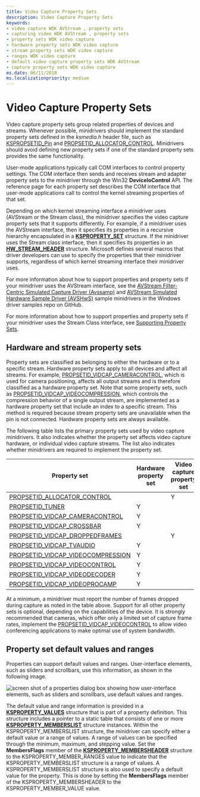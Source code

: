 ```yaml
---
title: Video Capture Property Sets
description: Video Capture Property Sets
keywords:
- video capture WDK AVStream , property sets
- capturing video WDK AVStream , property sets
- property sets WDK video capture
- hardware property sets WDK video capture
- stream property sets WDK video capture
- ranges WDK video capture
- default video capture property sets WDK AVStream
- capture property sets WDK video capture
ms.date: 06/11/2018
ms.localizationpriority: medium
---
```


# Video Capture Property Sets

Video capture property sets group related properties of devices and streams. Whenever possible, minidrivers should implement the standard property sets defined in the *ksmedia.h* header file, such as [KSPROPSETID\_Pin](kspropsetid-pin.md) and [PROPSETID\_ALLOCATOR\_CONTROL](propsetid-allocator-control.md). Minidrivers should avoid defining new property sets if one of the standard property sets provides the same functionality.

User-mode applications typically call COM interfaces to control property settings. The COM interface then sends and receives stream and adapter property sets to the minidriver through the Win32 **DeviceIoControl** API. The reference page for each property set describes the COM interface that user-mode applications call to control the kernel streaming properties of that set.

Depending on which kernel streaming interface a minidriver uses (AVStream or the Stream class), the minidriver specifies the video capture property sets that it supports differently. For example, if a minidriver uses the AVStream interface, then it specifies its properties in a recursive hierarchy encapsulated in a [**KSPROPERTY\_SET**](/windows-hardware/drivers/ddi/ks/ns-ks-ksproperty_set) structure. If the minidriver uses the Stream class interface, then it specifies its properties in an [**HW\_STREAM\_HEADER**](/windows-hardware/drivers/ddi/strmini/ns-strmini-_hw_stream_header) structure. Microsoft defines several macros that driver developers can use to specify the properties that their minidriver supports, regardless of which kernel streaming interface their minidriver uses.

For more information about how to support properties and property sets if your minidriver uses the AVStream interface, see the [AVStream Filter-Centric Simulated Capture Driver (Avssamp)](/samples/microsoft/windows-driver-samples/avstream-filter-centric-simulated-capture-sample-driver-avssamp/) and [AVStream Simulated Hardware Sample Driver (AVSHwS)](/samples/microsoft/windows-driver-samples/avstream-simulated-hardware-sample-driver-avshws/) sample minidrivers in the Windows driver samples repo on GitHub.

For more information about how to support properties and property sets if your minidriver uses the Stream Class interface, see [Supporting Property Sets](supporting-property-sets.md).

## Hardware and stream property sets

Property sets are classified as belonging to either the hardware or to a specific stream. Hardware property sets apply to all devices and affect all streams. For example, [PROPSETID\_VIDCAP\_CAMERACONTROL](propsetid-vidcap-cameracontrol.md), which is used for camera positioning, affects all output streams and is therefore classified as a hardware property set. Note that some property sets, such as [PROPSETID\_VIDCAP\_VIDEOCOMPRESSION](propsetid-vidcap-videocompression.md), which controls the compression behavior of a single output stream, are implemented as a hardware property set that include an index to a specific stream. This method is required because stream property sets are unavailable when the pin is not connected. Hardware property sets are always available.

The following table lists the primary property sets used by video capture minidrivers. It also indicates whether the property set affects video capture hardware, or individual video capture streams. The list also indicates whether minidrivers are required to implement the property set.

| Property set | Hardware property set | Video capture property set | Required |
| --- | --- | --- | --- |
| [PROPSETID_ALLOCATOR_CONTROL](propsetid-allocator-control.md) |  | Y |  |
| [PROPSETID_TUNER](propsetid-tuner.md) | Y |  |  |
| [PROPSETID_VIDCAP_CAMERACONTROL](propsetid-vidcap-cameracontrol.md) | Y |  |  |
| [PROPSETID_VIDCAP_CROSSBAR](propsetid-vidcap-crossbar.md) | Y |  |  |
| [PROPSETID_VIDCAP_DROPPEDFRAMES](propsetid-vidcap-droppedframes.md) |  | Y | Y |
| [PROPSETID_VIDCAP_TVAUDIO](propsetid-vidcap-tvaudio.md) | Y |  |  |
| [PROPSETID_VIDCAP_VIDEOCOMPRESSION](propsetid-vidcap-videocompression.md) | Y |  |  |
| [PROPSETID_VIDCAP_VIDEOCONTROL](propsetid-vidcap-videocontrol.md) | Y |  |  |
| [PROPSETID_VIDCAP_VIDEODECODER](propsetid-vidcap-videodecoder.md) | Y |  |  |
| [PROPSETID_VIDCAP_VIDEOPROCAMP](propsetid-vidcap-videoprocamp.md) | Y |  |  |

At a minimum, a minidriver must report the number of frames dropped during capture as noted in the table above. Support for all other property sets is optional, depending on the capabilities of the device. It is strongly recommended that cameras, which offer only a limited set of capture frame rates, implement the [PROPSETID\_VIDCAP\_VIDEOCONTROL](propsetid-vidcap-videocontrol.md) to allow video conferencing applications to make optimal use of system bandwidth.

## Property set default values and ranges

Properties can support default values and ranges. User-interface elements, such as sliders and scrollbars, use this information, as shown in the following image.

![screen shot of a properties dialog box showing how user-interface elements, such as sliders and scrollbars, use default values and ranges.](images/vcuiprop.gif)

The default value and range information is provided in a [**KSPROPERTY\_VALUES**](/windows-hardware/drivers/ddi/ks/ns-ks-ksproperty_values) structure that is part of a property definition. This structure includes a pointer to a static table that consists of one or more [**KSPROPERTY\_MEMBERSLIST**](/windows-hardware/drivers/ddi/ks/ns-ks-ksproperty_memberslist) structure instances. Within the KSPROPERTY\_MEMBERSLIST structure, the minidriver can specify either a default value or a range of values. A range of values can be specified through the minimum, maximum, and stepping value. Set the **MembersFlags** member of the [**KSPROPERTY\_MEMBERSHEADER**](/windows-hardware/drivers/ddi/ks/ns-ks-ksproperty_membersheader) structure to the KSPROPERTY\_MEMBER\_RANGES value to indicate that the KSPROPERTY\_MEMBERSLIST structure is a range of values. A KSPROPERTY\_MEMBERSLIST structure is also used to specify a default value for the property. This is done by setting the **MembersFlags** member of the KSPROPERTY\_MEMBERSHEADER to the KSPROPERTY\_MEMBER\_VALUE value.
